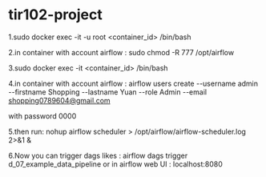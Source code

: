# tir102-project

1.sudo docker exec -it -u root <container_id> /bin/bash

2.in container with account airflow : 
sudo chmod -R 777 /opt/airflow

3.sudo docker exec -it <container_id> /bin/bash

4.in container with account airflow : 
airflow users create --username admin --firstname Shopping --lastname Yuan --role Admin --email shopping0789604@gmail.com

with password 0000



5.then run:
nohup airflow scheduler > /opt/airflow/airflow-scheduler.log 2>&1 &

6.Now you can trigger dags likes :
airflow dags trigger d_07_example_data_pipeline
or in airflow web UI : localhost:8080

